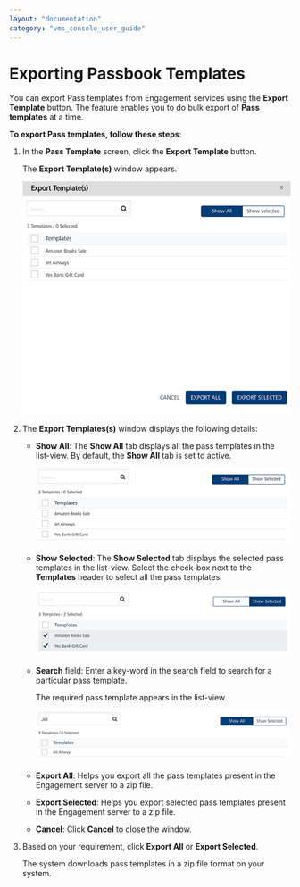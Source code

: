 ```yaml
---
layout: "documentation"
category: "vms_console_user_guide"
---
```

                           


Exporting Passbook Templates
============================

You can export Pass templates from Engagement services using the **Export Template** button. The feature enables you to do bulk export of **Pass templates** at a time.

**To export Pass templates, follow these steps**:

1.  In the **Pass Template** screen, click the **Export Template** button.
    
    The **Export Template(s)** window appears.
    
    ![](../Resources/Images/Settings/Templates/passbooktemplate/passexporttemp_580x504.png)
    
2.  The **Export Templates(s)** window displays the following details:
    *   **Show All**: The **Show All** tab displays all the pass templates in the list-view. By default, the **Show All** tab is set to active.
        
        ![](../Resources/Images/Settings/Templates/passbooktemplate/showallpass_539x161.png)
        
    *   **Show Selected**: The **Show Selected** tab displays the selected pass templates in the list-view. Select the check-box next to the **Templates** header to select all the pass templates.
        
        ![](../Resources/Images/Settings/Templates/passbooktemplate/showpassselected_542x142.png)
        
    *   **Search** field: Enter a key-word in the search field to search for a particular pass template.
        
        The required pass template appears in the list-view.
        
        ![](../Resources/Images/Settings/Templates/passbooktemplate/showpasssearch_543x110.png)
        
    *   **Export All**: Helps you export all the pass templates present in the Engagement server to a zip file.
    *   **Export Selected**: Helps you export selected pass templates present in the Engagement server to a zip file.
    *   **Cancel**: Click **Cancel** to close the window.
3.  Based on your requirement, click **Export All** or **Export Selected**.
    
    The system downloads pass templates in a zip file format on your system.

